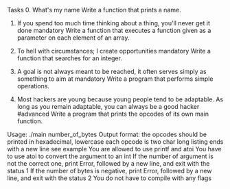 Tasks
0. What's my name
Write a function that prints a name.

1. If you spend too much time thinking about a thing, you'll never get it done
mandatory
Write a function that executes a function given as a parameter on each element of an array.

2. To hell with circumstances; I create opportunities
mandatory
Write a function that searches for an integer.

3. A goal is not always meant to be reached, it often serves simply as something to aim at
mandatory
Write a program that performs simple operations.

4. Most hackers are young because young people tend to be adaptable. As long as you remain adaptable, you can always be a good hacker
#advanced
Write a program that prints the opcodes of its own main function.

Usage: ./main number_of_bytes
Output format:
the opcodes should be printed in hexadecimal, lowercase
each opcode is two char long
listing ends with a new line
see example
You are allowed to use printf and atoi
You have to use atoi to convert the argument to an int
If the number of argument is not the correct one, print Error, followed by a new line, and exit with the status 1
If the number of bytes is negative, print Error, followed by a new line, and exit with the status 2
You do not have to compile with any flags
